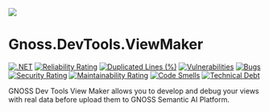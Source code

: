 ![](https://content.gnoss.ws/imagenes/proyectos/personalizacion/7e72bf14-28b9-4beb-82f8-e32a3b49d9d3/cms/logognossazulprincipal.png)

# Gnoss.DevTools.ViewMaker

[![.NET](https://github.com/equipognoss/Gnoss.DevTools.ViewMaker/actions/workflows/dotnet.yml/badge.svg)](https://github.com/equipognoss/Gnoss.DevTools.ViewMaker/actions/workflows/dotnet.yml)
[![Reliability Rating](https://sonarcloud.io/api/project_badges/measure?project=equipognoss_Gnoss.DevTools.ViewMaker&metric=reliability_rating)](https://sonarcloud.io/summary/new_code?id=equipognoss_Gnoss.DevTools.ViewMaker)
[![Duplicated Lines (%)](https://sonarcloud.io/api/project_badges/measure?project=equipognoss_Gnoss.DevTools.ViewMaker&metric=duplicated_lines_density)](https://sonarcloud.io/summary/new_code?id=equipognoss_Gnoss.DevTools.ViewMaker)
[![Vulnerabilities](https://sonarcloud.io/api/project_badges/measure?project=equipognoss_Gnoss.DevTools.ViewMaker&metric=vulnerabilities)](https://sonarcloud.io/summary/new_code?id=equipognoss_Gnoss.DevTools.ViewMaker)
[![Bugs](https://sonarcloud.io/api/project_badges/measure?project=equipognoss_Gnoss.DevTools.ViewMaker&metric=bugs)](https://sonarcloud.io/summary/new_code?id=equipognoss_Gnoss.DevTools.ViewMaker)
[![Security Rating](https://sonarcloud.io/api/project_badges/measure?project=equipognoss_Gnoss.DevTools.ViewMaker&metric=security_rating)](https://sonarcloud.io/summary/new_code?id=equipognoss_Gnoss.DevTools.ViewMaker)
[![Maintainability Rating](https://sonarcloud.io/api/project_badges/measure?project=equipognoss_Gnoss.DevTools.ViewMaker&metric=sqale_rating)](https://sonarcloud.io/summary/new_code?id=equipognoss_Gnoss.DevTools.ViewMaker)
[![Code Smells](https://sonarcloud.io/api/project_badges/measure?project=equipognoss_Gnoss.DevTools.ViewMaker&metric=code_smells)](https://sonarcloud.io/summary/new_code?id=equipognoss_Gnoss.DevTools.ViewMaker)
[![Technical Debt](https://sonarcloud.io/api/project_badges/measure?project=equipognoss_Gnoss.DevTools.ViewMaker&metric=sqale_index)](https://sonarcloud.io/summary/new_code?id=equipognoss_Gnoss.DevTools.ViewMaker)

GNOSS Dev Tools View Maker allows you to develop and debug your views with real data before upload them to GNOSS Semantic AI Platform. 
